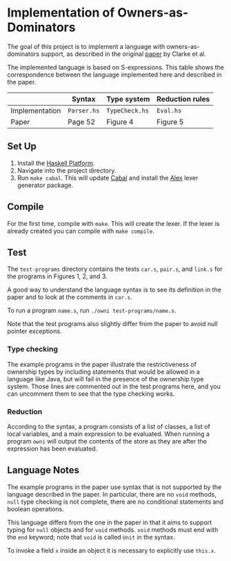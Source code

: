 # Implementation of Owners-as-Dominators

The goal of this project is to implement a language with owners-as-dominators support,
as described in the original [paper](http://citeseerx.ist.psu.edu/viewdoc/summary?doi=10.1.1.23.2115) by Clarke et al.

The implemented language is based on S-expressions.
This table shows the correspondence between the language implemented here and described in the paper.

|                | Syntax      | Type system    | Reduction rules |
|----------------|-------------|----------------|-----------------|
| Implementation | `Parser.hs` | `TypeCheck.hs` | `Eval.hs`       |
| Paper          | Page 52     | Figure 4       | Figure 5        |

## Set Up
1. Install the [Haskell Platform](https://www.haskell.org/platform/).
2. Navigate into the project directory.
3. Run `make cabal`. This will update [Cabal](https://www.haskell.org/cabal/) and install the
   [Alex](https://www.haskell.org/alex/) lexer generator package.

## Compile
For the first time, compile with `make`. This will create the lexer.
If the lexer is already created you can compile with `make compile`.

## Test
The `test-programs` directory contains the tests `car.s`, `pair.s`, and `link.s`
  for the programs in Figures 1, 2, and 3.

A good way to understand the language syntax is to see its definition
in the paper and to look at the comments in `car.s`.

To run a program `name.s`, run `./owni test-programs/name.s`.

Note that the test programs also slightly differ from the paper to avoid null pointer exceptions.

### Type checking
The example programs in the paper illustrate the restrictiveness of ownership types
by including statements that would be allowed in a language like Java, but will
fail in the presence of the ownership type system.
Those lines are commented out in the test programs here, and you can uncomment them
to see that the type checking works.

### Reduction
According to the syntax, a program consists of a list of classes, a list of local variables,
and a main expression to be evaluated.
When running a program `owni` will output the contents of the store as they are after
the expression has been evaluated.

## Language Notes
The example programs in the paper use syntax that is not supported by the language
described in the paper. In particular, there are no `void` methods, `null` type checking is not complete,
there are no conditional statements and boolean operations.

This language differs from the one in the paper in that it aims to support typing for `null` objects
and for `void` methods.
`void` methods must end with the `end` keyword; note that `void` is called `Unit` in the syntax.

To invoke a field `x` inside an object it is necessary to explicitly use `this.x`.

